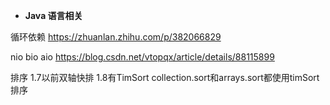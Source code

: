 * **Java 语言相关**

循环依赖 <https://zhuanlan.zhihu.com/p/382066829>

nio bio aio
<https://blog.csdn.net/vtopqx/article/details/88115899>

排序 1.7以前双轴快排 1.8有TimSort collection.sort和arrays.sort都使用timSort排序
